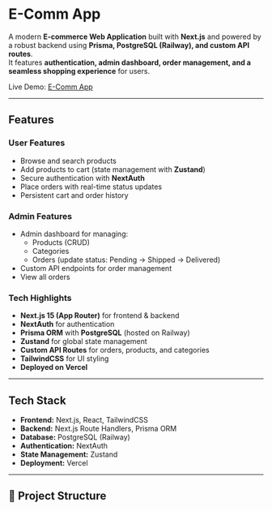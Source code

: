 #  E-Comm App

A modern **E-commerce Web Application** built with **Next.js** and powered by a robust backend using **Prisma, PostgreSQL (Railway), and custom API routes**.  
It features **authentication, admin dashboard, order management, and a seamless shopping experience** for users.  

Live Demo: [E-Comm App](https://e-comm-app-chi.vercel.app/)

---

##  Features

###  User Features
- Browse and search products
- Add products to cart (state management with **Zustand**)
- Secure authentication with **NextAuth**
- Place orders with real-time status updates
- Persistent cart and order history

###  Admin Features
- Admin dashboard for managing:
  - Products (CRUD)
  - Categories
  - Orders (update status: Pending → Shipped → Delivered)
- Custom API endpoints for order management
- View all orders

###  Tech Highlights
- **Next.js 15 (App Router)** for frontend & backend
- **NextAuth** for authentication
- **Prisma ORM** with **PostgreSQL** (hosted on Railway)
- **Zustand** for global state management
- **Custom API Routes** for orders, products, and categories
- **TailwindCSS** for UI styling
- **Deployed on Vercel**

---

##  Tech Stack

- **Frontend:** Next.js, React, TailwindCSS  
- **Backend:** Next.js Route Handlers, Prisma ORM  
- **Database:** PostgreSQL (Railway)  
- **Authentication:** NextAuth  
- **State Management:** Zustand  
- **Deployment:** Vercel  

---

## 📂 Project Structure

